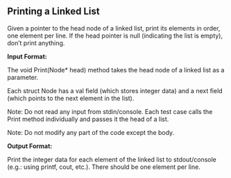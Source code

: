 ## Printing a Linked List
Given a pointer to the head node of a linked list, print its elements in order, one element per line. If the head pointer is null (indicating the list is empty), don’t print anything.

__Input Format:__

The void Print(Node* head) method takes the head node of a linked list as a parameter.

Each struct Node has a val field (which stores integer data) and a next field (which points to the next element in the list).

Note: Do not read any input from stdin/console. Each test case calls the Print method individually and passes it the head of a list.

Note: Do not modify any part of the code except the body.

__Output Format:__ 

Print the integer data for each element of the linked list to stdout/console (e.g.: using printf, cout, etc.). There should be one element per line.
